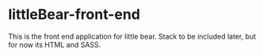 # littleBear-front-end
This is the front end application for little bear. Stack to be included later, but for now its HTML and SASS.

